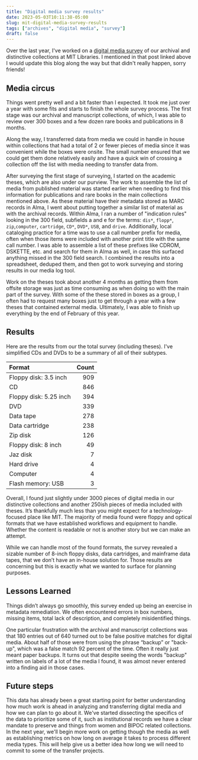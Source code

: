 ```yaml
---
title: "Digital media survey results"
date: 2023-05-03T10:11:38-05:00
slug: mit-digital-media-survey-results
tags: ["archives", "digital media", "survey"]
draft: false
---
```


Over the last year, I've worked on a [digital media survey](https://carrano.org/2022/01/mit-digital-media-survey-01/) of our archival and distinctive collections at MIT Libraries. I mentioned in that post linked above I would update this blog along the way but that didn't really happen, sorry friends!

## Media circus

Things went pretty well and a bit faster than I expected. It took me just over a year with some fits and starts to finish the whole survey process. The first stage was our archival and manuscript collections, of which, I was able to review over 300 boxes and a few dozen rare books and publications in 8 months.

Along the way, I transferred data from media we could in handle in house within collections that had a total of 2 or fewer pieces of media since it was convenient while the boxes were onsite. The small number ensured that we could get them done relatively easily and have a quick win of crossing a collection off the list with media needing to transfer data from.

After surveying the first stage of surveying, I started on the academic theses, which are also under our purview. The work to assemble the list of media from published material was started earlier when needing to find this information for publications and rare books in the main collections mentioned above. As these material have their metadata stored as MARC records in Alma, I went about putting together a similar list of material as with the archival records. Within Alma, I ran a number of "indication rules" looking in the 300 field, subfields a and e for the terms: `dis*`, `flopp*`, `zip`,`computer`, `cartridge`, `CD*`, `DVD*`, `USB`, and `drive`. Additionally, local cataloging practice for a time was to use a call number prefix for media, often when those items were included with another print title with the same call number. I was able to assemble a list of these prefixes like CDROM, DSKETTE, etc. and search for them in Alma as well, in case this surfaced anything missed in the 300 field search. I combined the results into a spreadsheet, deduped them, and then got to work surveying and storing results in our media log tool.

Work on the theses took about another 4 months as getting them from offsite storage was just as time consuming as when doing so with the main part of the survey. With some of the these stored in boxes as a group, I often had to request many boxes just to get through a year with a few theses that contained external media. Ultimately, I was able to finish up everything by the end of February of this year.

## Results

Here are the results from our the total survey (including theses). I've simplified CDs and DVDs to be a summary of all of their subtypes.

| Format                 | Count |
| :--------------------- | ----: |
| Floppy disk: 3.5 inch  |   909 |
| CD                     |   846 |
| Floppy disk: 5.25 inch |   394 |
| DVD                    |   339 |
| Data tape              |   278 |
| Data cartridge         |   238 |
| Zip disk               |   126 |
| Floppy disk: 8 inch    |    49 |
| Jaz disk               |     7 |
| Hard drive             |     4 |
| Computer               |     4 |
| Flash memory: USB      |     3 |

Overall, I found just slightly under 3000 pieces of digital media in our distinctive collections and another 250ish pieces of media included with theses. It’s thankfully much less than you might expect for a technology-focused place like MIT. The majority of media found were floppy and optical formats that we have established workflows and equipment to handle. Whether the content is readable or not is another story but we can make an attempt. 

While we can handle most of the found formats, the survey revealed a sizable number of 8-inch floppy disks, data cartridges, and mainframe data tapes, that we don’t have an in-house solution for. Those results are concerning but this is exactly what we wanted to surface for planning purposes.

## Lessons Learned

Things didn’t always go smoothly, this survey ended up being an exercise in metadata remediation. We often encountered errors in box numbers, missing items, total lack of description, and completely misidentified things.

One particular frustration with the archival and manuscript collections was that 180 entries out of 640 turned out to be false positive matches for digital media. About half of those were from using the phrase “backup” or "back-up", which was a false match 92 percent of the time. Often it really just meant paper backups. It turns out that despite seeing the words "backup" written on labels of a lot of the media I found, it was almost never entered into a finding aid in those cases.

## Future steps

This data has already been a great starting point for better understanding how much work is ahead in analyzing and transferring digital media and how we can plan to go about it. We've started dissecting the specifics of the data to prioritize some of it, such as institutional records we have a clear mandate to preserve and things from women and BIPOC related collections. In the next year, we'll begin more work on getting though the media as well as establishing metrics on how long on average it takes to process different media types. This will help give us a better idea how long we will need to commit to some of the transfer projects.
